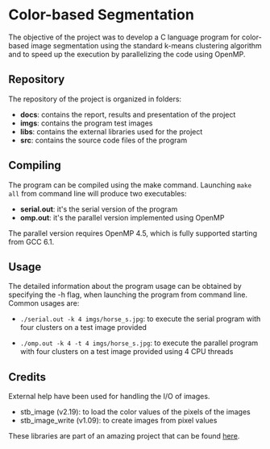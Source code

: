 # Color-based Segmentation
The objective of the project was to develop a C language program for color-based
image segmentation using the standard k-means clustering algorithm and to speed
up the execution by parallelizing the code using OpenMP.

## Repository
The repository of the project is organized in folders:
* **docs**: contains the report, results and presentation of the project
* **imgs**: contains the program test images
* **libs**: contains the external libraries used for the project
* **src**: contains the source code files of the program

## Compiling
The program can be compiled using the make command. Launching ```make all``` from 
command line will produce two executables:
* **serial.out**: it's the serial version of the program
* **omp.out**: it's the parallel version implemented using OpenMP

The parallel version requires OpenMP 4.5, which is fully supported starting from
GCC 6.1.

## Usage
The detailed information about the program usage can be obtained by specifying
the -h flag, when launching the program from command line. Common usages are:

* ```./serial.out -k 4 imgs/horse_s.jpg```: to execute the serial program with 
four clusters on a test image provided
 
* ```./omp.out -k 4 -t 4 imgs/horse_s.jpg```: to execute the parallel program with 
four clusters on a test image provided using 4 CPU threads

## Credits
External help have been used for handling the I/O of images.

* stb_image (v2.19): to load the color values of the pixels of the images
* stb_image_write (v1.09): to create images from pixel values

These libraries are part of an amazing project that can be found
[here](https://github.com/nothings/stb).
